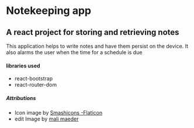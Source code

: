 # Notekeeping app

## A react project for storing and retrieving notes

This application helps to  write notes and have them persist on the device. It also alarms the user when the time for a schedule is due

#### libraries used
- react-bootstrap
- react-router-dom



##### Attributions
- Icon image by [Smashicons -Flaticon](https://www.flaticon.com/free-icons/notes)
- edit Image by [mali maeder](https://www.pexels.com/photo/close-up-of-man-using-mobile-phone-246658/)
